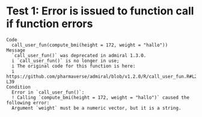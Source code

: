 # Test 1: Error is issued to function call if function errors

    Code
      call_user_fun(compute_bmi(height = 172, weight = "hallo"))
    Message
      `call_user_fun()` was deprecated in admiral 1.3.0.
      i `call_user_fun()` is no longer in use;
      i The original code for this function is here:
      i https://github.com/pharmaverse/admiral/blob/v1.2.0/R/call_user_fun.R#L26-L39
    Condition
      Error in `call_user_fun()`:
      ! Calling `compute_bmi(height = 172, weight = "hallo")` caused the following error:
      Argument `weight` must be a numeric vector, but it is a string.

